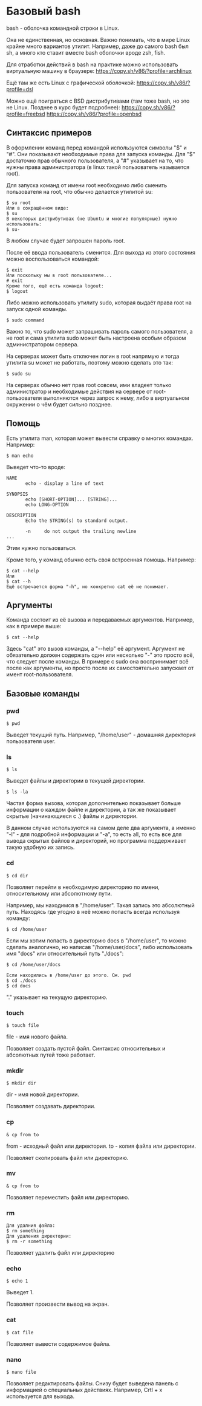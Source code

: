 # Базовый bash
bash - оболочка командной строки в Linux.

Она не единственная, но основная. Важно понимать, что в мире Linux крайне много вариантов утилит. Например, даже до самого bash был sh, а много кто ставит вместе bash оболочки вроде zsh, fish.

Для отработки действий в bash на практике можно использовать виртуальную машину в браузере:
https://copy.sh/v86/?profile=archlinux

Ещё там же есть Linux с графической оболочкой:
https://copy.sh/v86/?profile=dsl

Можно ещё поиграться с BSD дистрибутивами (там тоже bash, но это не Linux. Позднее в курс будет подробнее):
https://copy.sh/v86/?profile=freebsd
https://copy.sh/v86/?profile=openbsd

## Синтаксис примеров

В оформлении команд перед командой используются символы "$" и "#". Они показывают необходимые права для запуска команды. Для "$" достаточно прав обычного пользователя, а "#" указывает на то, что нужны права администратора (в linux такой пользователь называется root).

Для запуска команд от имени root необходимо либо сменить пользователя на root, что обычно делается утилитой su:
```
$ su root
Или в сокращённом виде:
$ su
В некоторых дистрибутивах (не Ubuntu и многие популярные) нужно использовать:
$ su-
```
В любом случае будет запрошен пароль root.

После её ввода пользователь сменится. Для выхода из этого состояния можно воспользоваться командой:
```
$ exit
Или поскольку мы в root пользователе...
# exit
Кроме того, ещё есть команда logout:
$ logout
```

Либо можно использовать утилиту sudo, которая выдаёт права root на запуск одной команды.
```
$ sudo command
```
Важно то, что sudo может запрашивать пароль самого пользователя, а не root и сама утилита sudo может быть настроена особым образом администратором сервера.

На серверах может быть отключен логин в root напрямую и тогда утилита su может не работать, поэтому можно сделать это так:
```
$ sudo su
```

На серверах обычно нет прав root совсем, ими владеет только администратор и необходимые действия на сервере от root-пользователя выполняются через запрос к нему, либо в виртуальном окружении о чём будет сильно позднее.

## Помощь

Есть утилита man, которая может вывести справку о многих командах. Например:
```
$ man echo
```
Выведет что-то вроде:
```
NAME
       echo - display a line of text

SYNOPSIS
       echo [SHORT-OPTION]... [STRING]...
       echo LONG-OPTION

DESCRIPTION
       Echo the STRING(s) to standard output.

       -n     do not output the trailing newline
...
```

Этим нужно пользоваться.

Кроме того, у команд обычно есть своя встроенная помощь. Например:
```
$ cat --help
Или
$ cat --h
Ещё встречается форма "-h", но конкретно cat её не понимает.
```

## Аргументы
Команда состоит из её вызова и передаваемых аргументов. Например, как в примере выше:
```
$ cat --help
```
Здесь "cat" это вызов команды, а "--help" её аргумент. Аргумент не обязательно должен содержать один или несколько "-" это просто всё, что следует после команды. В примере с sudo она воспринимает всё после как аргументы, но просто после их самостоятельно запускает от имент root-пользователя.

## Базовые команды
### pwd
```
$ pwd
```
Выведет текущий путь. Например, "/home/user" - домашняя директория пользователя user.

### ls
```
$ ls
```
Выведет файлы и директории в текущей директории.

```
$ ls -la
```
Частая форма вызова, которая дополнительно показывает больше информации о каждом файле и директории, а так же показывает скрытые (начинающиеся с .) файлы и директории.

В данном случае используются на самом деле два аргумента, а именно "-l" - для подробной информации и "-a", то есть all, то есть все для вывода скрытых файлов и директорий, но программа поддерживает такую удобную их запись.

### cd
```
$ cd dir
```
Позволяет перейти в необходимую директорию по имени, относительному или абсолютному пути.

Например, мы находимся в "/home/user". Такая запись это абсолютный путь. Находясь где угодно в неё можно попасть всегда используя команду:
```
$ cd /home/user
```
Если мы хотим попасть в директорию docs в "/home/user", то можно сделать аналогично, но написав "/home/user/docs", либо использовать имя "docs" или относительный путь "./docs":
```
$ cd /home/user/docs

Если находились в /home/user до этого. См. pwd
$ cd ./docs
$ cd docs
```

"." указывает на текущую директорию.

### touch
```
$ touch file
```

file - имя нового файла.

Позволяет создать пустой файл. Синтаксис относительных и абсолютных путей тоже работает.

### mkdir
```
$ mkdir dir
```

dir - имя новой директории.

Позволяет создавать директории.

### cp
```
& cp from to
```

from - исходный файл или директория.
to - копия файла или директории.

Позволяет скопировать файл или директорию.

### mv
```
& cp from to
```

Позволяет переместить файл или директорию.

### rm
```
Для удалния файла:
$ rm something
Для удаления директории:
$ rm -r something
```

Позволяет удалить файл или директорию

### echo
```
$ echo 1
```
Выведет 1.

Позволяет произвести вывод на экран.

### cat
```
$ cat file
```

Позволяет вывести содержимое файла.

### nano
```
$ nano file
```

Позволяет редактировать файлы. Снизу будет выведена панель с информацией о специальных действиях. Например, Crtl + x используется для выхода.
